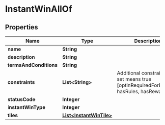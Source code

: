 

# InstantWinAllOf


## Properties

Name | Type | Description | Notes
------------ | ------------- | ------------- | -------------
**name** | **String** |  |  [optional]
**description** | **String** |  |  [optional]
**termsAndConditions** | **String** |  |  [optional]
**constraints** | **List&lt;String&gt;** | Additional constraints, if set means true [optinRequiredForEntrants, hasRules, hasRewards] |  [optional]
**statusCode** | **Integer** |  |  [optional]
**instantWinType** | **Integer** |  | 
**tiles** | [**List&lt;InstantWinTile&gt;**](InstantWinTile.md) |  | 



